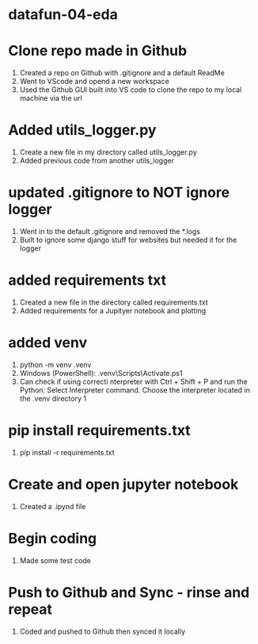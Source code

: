 # datafun-04-eda

# Clone repo made in Github
1. Created a repo on Github with .gitignore and a default ReadMe
2. Went to VScode and opend a new workspace
3. Used the Github GUI built into VS code to clone the repo to my local machine via the url

# Added utils_logger.py 
1. Create a new file in my directory called utils_logger.py
2. Added previous code from another utils_logger

# updated .gitignore to NOT ignore logger
1. Went in to the default .gitignore and removed the *.logs
2. Built to ignore some django stuff for websites but needed it for the logger

# added requirements txt
1. Created a new file in the directory called requirements.txt
2. Added requirements for a Jupityer notebook and plotting

# added venv
1. python -m venv .venv
2. Windows (PowerShell): .venv\Scripts\Activate.ps1
3. Can check if using correcti nterpreter with Ctrl + Shift + P and run the Python: Select Interpreter command. Choose the interpreter located in the .venv directory 1

# pip install requirements.txt
1. pip install -r requirements.txt

# Create and open jupyter notebook
1. Created a .ipynd file

# Begin coding
1. Made some test code

# Push to Github and Sync - rinse and repeat
1. Coded and pushed to Github then synced it locally
 